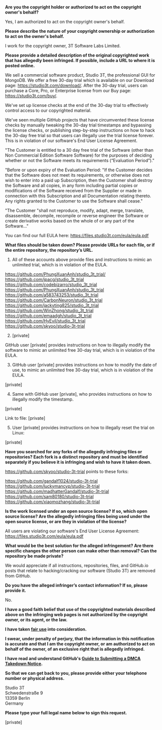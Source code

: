 **Are you the copyright holder or authorized to act on the copyright owner's behalf?**

Yes, I am authorized to act on the copyright owner's behalf.

**Please describe the nature of your copyright ownership or authorization to act on the owner's behalf.**

I work for the copyright owner, 3T Software Labs Limited.

**Please provide a detailed description of the original copyrighted work that has allegedly been infringed. If possible, include a URL to where it is posted online.**

We sell a commercial software product, Studio 3T, the professional GUI for MongoDB. We offer a free 30-day trial which is available on our Download page: https://studio3t.com/download/. After the 30-day trial, users can purchase a Core, Pro, or Enterprise license from our Buy page: https://studio3t.com/buy/.

We've set up license checks at the end of the 30-day trial to effectively control access to our copyrighted material.

We've seen multiple GitHub projects that have circumvented these license checks by manually tweaking the 30-day trial timestamps and bypassing the license checks, or publishing step-by-step instructions on how to hack the 30-day free trial so that users can illegally use the trial license forever. This is in violation of our software's End User License Agreement.

"The Customer is entitled to a 30 day free trial of the Software (other than Non Commercial Edition Software Software) for the purposes of deciding whether or not the Software meets its requirements (“Evaluation Period”)."

"Before or upon expiry of the Evaluation Period: "If the Customer decides that the Software does not meet its requirements, or
otherwise does not wish to enter into a paid up Subscription, then the Customer shall destroy the Software and all copies, in any form including partial copies or modifications of the Software received from the Supplier or made in connection with this Subscription and all Documentation relating thereto. Any rights granted to the Customer to use the Software shall cease."

"The Customer "shall not reproduce, modify, adapt, merge, translate, disassemble, decompile, recompile or reverse engineer the Software or create derivative works based on the whole of or any part of the Software..."

You can find our full EULA here: https://files.studio3t.com/eula/eula.pdf

**What files should be taken down? Please provide URLs for each file, or if the entire repository, the repository’s URL.**

1. All of these accounts above provide files and instructions to mimic an unlimited trial, which is in violation of the EULA.

https://github.com/PhungXuanAnh/studio_3t_trial/  
https://github.com/jpacg/studio_3t_trial  
https://github.com/codebizarro/studio_3t_trial  
https://github.com/PhungXuanAnh/studio_3t_trial  
https://github.com/a583743253/studio_3t_trial  
https://github.com/CarbonNeuron/studio_3t_trial  
https://github.com/jackyting825/studio_3t_trial  
https://github.com/WinZhong/studio_3t_trial  
https://github.com/emaadgh/studio_3t_trial  
https://github.com/HyEvil/studio_3t_trial  
https://github.com/skyoo/studio-3t-trial

2. [private]

GitHub user [private] provides instructions on how to illegally modify the software to mimic an unlimited free 30-day trial, which is in violation of the EULA.

3. GitHub user [private] provides instructions on how to modify the date of use, to mimic an unlimited free 30-day trial, which is in violation of the EULA.

[private]

4. Same with GitHub user [private], who provides instructions on how to illegally modify the timestamp.

[private]

Link to file: [private]

5. User [private] provides instructions on how to illegally reset the trial on Linux:

[private]

**Have you searched for any forks of the allegedly infringing files or repositories? Each fork is a distinct repository and must be identified separately if you believe it is infringing and wish to have it taken down.**

https://github.com/skyoo/studio-3t-trial points to these forks:

https://github.com/gandalf1024/studio-3t-trial  
https://github.com/luckymancvp/studio-3t-trial  
https://github.com/madhatterGandalf/studio-3t-trial  
https://github.com/sam80180/studio-3t-trial  
https://github.com/xiaomozhang/studio-3t-trial

**Is the work licensed under an open source license? If so, which open source license? Are the allegedly infringing files being used under the open source license, or are they in violation of the license?**

All users are violating our software's End User License Agreement: https://files.studio3t.com/eula/eula.pdf

**What would be the best solution for the alleged infringement? Are there specific changes the other person can make other than removal? Can the repository be made private?**

We would appreciate if all instructions, repositories, files, and GitHub.io posts that relate to hacking/cracking our software (Studio 3T) are removed from GitHub.

**Do you have the alleged infringer’s contact information? If so, please provide it.**

No.

**I have a good faith belief that use of the copyrighted materials described above on the infringing web pages is not authorized by the copyright owner, or its agent, or the law.**

**I have taken <a href="https://www.lumendatabase.org/topics/22">fair use</a> into consideration.**

**I swear, under penalty of perjury, that the information in this notification is accurate and that I am the copyright owner, or am authorized to act on behalf of the owner, of an exclusive right that is allegedly infringed.**

**I have read and understand GitHub's <a href="https://docs.github.com/articles/guide-to-submitting-a-dmca-takedown-notice/">Guide to Submitting a DMCA Takedown Notice</a>.**

**So that we can get back to you, please provide either your telephone number or physical address.**

Studio 3T  
Schwedenstraße 9  
13359 Berlin  
Germany

**Please type your full legal name below to sign this request.**

[private]
